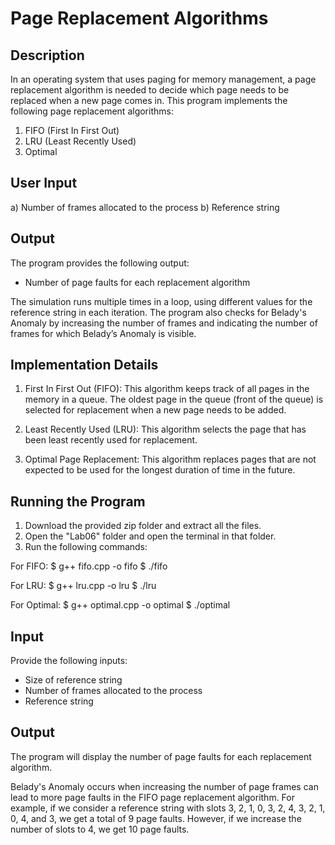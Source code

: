 # Page Replacement Algorithms

## Description

In an operating system that uses paging for memory management, a page replacement algorithm is needed to decide which page needs to be replaced when a new page comes in. This program implements the following page replacement algorithms:
1. FIFO (First In First Out)
2. LRU (Least Recently Used)
3. Optimal

## User Input

a) Number of frames allocated to the process
b) Reference string

## Output

The program provides the following output:
- Number of page faults for each replacement algorithm

The simulation runs multiple times in a loop, using different values for the reference string in each iteration. The program also checks for Belady's Anomaly by increasing the number of frames and indicating the number of frames for which Belady’s Anomaly is visible.

## Implementation Details

1. First In First Out (FIFO): This algorithm keeps track of all pages in the memory in a queue. The oldest page in the queue (front of the queue) is selected for replacement when a new page needs to be added.

2. Least Recently Used (LRU): This algorithm selects the page that has been least recently used for replacement.

3. Optimal Page Replacement: This algorithm replaces pages that are not expected to be used for the longest duration of time in the future.

## Running the Program

1. Download the provided zip folder and extract all the files.
2. Open the "Lab06" folder and open the terminal in that folder.
3. Run the following commands:

For FIFO:
	$ g++ fifo.cpp -o fifo
	$ ./fifo

For LRU:
	$ g++ lru.cpp -o lru
	$ ./lru

For Optimal:
	$ g++ optimal.cpp -o optimal
	$ ./optimal

## Input

Provide the following inputs:
- Size of reference string
- Number of frames allocated to the process
- Reference string

## Output

The program will display the number of page faults for each replacement algorithm.

Belady's Anomaly occurs when increasing the number of page frames can lead to more page faults in the FIFO page replacement algorithm. For example, if we consider a reference string with slots 3, 2, 1, 0, 3, 2, 4, 3, 2, 1, 0, 4, and 3, we get a total of 9 page faults. However, if we increase the number of slots to 4, we get 10 page faults.

